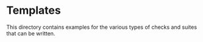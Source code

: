 # Templates
This directory contains examples for the various types of checks and suites that can be written.